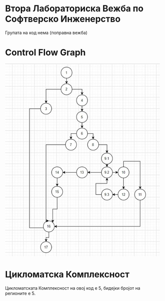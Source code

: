 # Втора Лабораториска Вежба по Софтверско Инженерство
Групата на код нема (поправна вежба)
# Control Flow Graph
![CFG](https://github.com/MarioSostaric/SI_Lab2_182021/blob/master/CFG.jpg)
# Цикломатска Комплексност
Цикломатската Комплексност на овој код е 5, бидејки бројот на регионите е 5.
